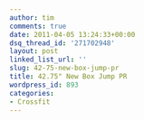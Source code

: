 ```yaml
---
author: tim
comments: true
date: 2011-04-05 13:24:33+00:00
dsq_thread_id: '271702948'
layout: post
linked_list_url: ''
slug: 42-75-new-box-jump-pr
title: 42.75" New Box Jump PR
wordpress_id: 893
categories:
- Crossfit
---
```




